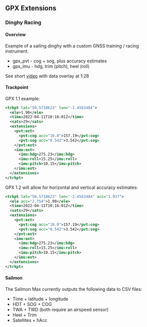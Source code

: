 ## GPX Extensions

### Dinghy Racing

#### Overview

Example of a sailing dinghy with a custom GNSS training / racing instrument.

- gpx_pvt - cog + sog, plus accuracy estimates
- gpx_imu - hdg, trim (pitch), heel (roll)

See short [video](https://www.youtube.com/watch?v=hpqvp6MbXAQ) with data overlay at 1:28



#### Trackpoint

GPX 1.1 example:

```xml
<trkpt lat="50.5710623" lon="-2.4563484">
  <ele>1.90</ele>
  <time>2022-04-11T10:16:01Z</time>
  <sats>29</sats>
  <extensions>
    <pvt:ext>
      <pvt:cog acc="10.0">157.19</pvt:cog>
      <pvt:sog acc="0.542">3.542</pvt:sog>
    </pvt:ext>
    <imu:ext>
      <imu:hdg>275.23</imu:hdg>
      <imu:roll>15.25</imu:roll>
      <imu:pitch>10.15</imu:pitch>
    </imu:ext>
  </extensions>
</trkpt>
```

GPX 1.2 will allow for horizontal and vertical accuracy estimates:

```xml
<trkpt lat="50.5710623" lon="-2.4563484" acc="1.937">
  <ele acc="2.754">1.90</ele>
  <time>2022-04-11T10:16:01Z</time>
  <sats>29</sats>
  <extensions>
    <pvt:ext>
      <pvt:cog acc="10.0">157.19</pvt:cog>
      <pvt:sog acc="0.542">3.542</pvt:sog>
    </pvt:ext>
    <imu:ext>
      <imu:hdg>275.23</imu:hdg>
      <imu:roll>15.25</imu:roll>
      <imu:pitch>10.15</imu:pitch>
    </imu:ext>
  </extensions>
</trkpt>
```



#### Sailmon

The Sailmon Max currently outputs the following data to CSV files:

- Time + latitude + longitude
- HDT + SOG + COG
- TWA + TWD (both require an airspeed sensor)
- Heel + Trim
- Satellites + hAcc

